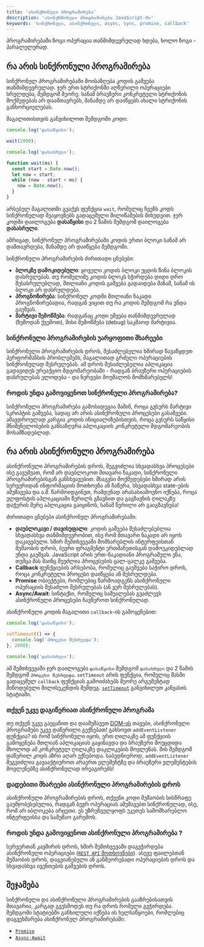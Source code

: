 ```yaml
---
title: 'ასინქრონული პროგრამირება'
description: 'ასინქრწონული პროგრამირება JavaScript-ში'
keywords: 'სინქრონული, ასინქრონული, async, sync, promise, callback'
---
```


პროგრამირებაში ზოგი ოპერაცია თანმიმდევრულად ხდება, ხოლო ზოგი - პარალელურად.

## რა არის სინქრონული პროგრამირება

სინქრონულ პროგრამირებაში მოისაზღება კოდის გაშვება თანმიმდევრულად. ჯერ ერთ სტრიქონში აღწერილი ოპერაციები სრულდება, შემდგომ მეორე.
სანამ ბრაუზერი კონკრეტული სტრიქონის მოქმედებას არ დაამთავრებს, მანამდე არ დაიწყებს ახალი სტრიქონის განხორციელებას.

მაგალითისთვის განვიხილოთ შემდგომი კოდი:

```js
console.log('დასაწყისი');

wait(2000);

console.log('დასასრული');

function wait(ms) {
  const start = Date.now();
  let now = start;
  while (now - start < ms) {
    now = Date.now();
  }
}
```

არსებულ მაგალითში გვაქვს ფუნქცია `wait`, რომელიც ჩვენს კოდს სინქრონულად შეაყოვნებს გადაცემული მილიწამების მიხედვით.
ჯერ კოდში დაილოგება **დასაწყისი** და 2 წამის შემდგომ დაილოგება **დასასრული**.

ამრიგად, სინქრონულ პროგრამირებაში კოდის ერთი ბლოკი სანამ არ დამთავრდება, მანამდე არ დაიწყება შემდგომი.

სინქრონული პროგრამირების ძირითადი ცნებები:

- **ბლოკზე დამოკიდებული**: ყოველი კოდის ბლოკი უცდის წინა ბლოკის დასრულებას. თუ რომელიმე კოდის ბლოკს სჭირდება დიდი დრო შესასრულებლად, მთლიანი კოდის გაშვება გადაიდება მანამ, სანამ ის ბლოკი არ დასრულდება.
- **პროგნოზირება**: სინქრონულ კოდში მთლიანი ნაკადი პროგნოზირებადია, რადგან ვიცით თუ რა კოდის შემდგომ რა უნდა გაეშვას.
- **მარტივი შემოწმება**: რადგანაც კოდი ეშვება თანმიმდევრულად (ზემოდან ქვემოთ), მისი შემოწმება (debug) საკმაოდ მარტივია.

### სინქრონული პროგრამირების უარყოფითი მხარეები

სინქრონული პროგრამირების დროს, შესაძლებელია ხშირად წავაწყდეთ პერფორმანსის პრობლემებს, მაგალითად გრძელი ოპერაციების სინქრონულად შესრულებას.
ამ დროს შესაძლებელია აპლიკაცია გადავიდეს ურეაქციო მდგომარეობაში - რადგან ბრაუზერი ოპერაციების დასრულებას ელოდება - და ნერვები მოუშალოს მომხმარებელს!

### როდის უნდა გამოვიყენოთ სინქრონული პროგრამირება?

სინქრონული პროგრამირება გამოსადეგია მაშინ, როცა გვსურს მარტივი სკრიპტის გაშვება, სადაც არ არის ასინქრონული პროცესები გასაშვები.
ამავდროულად კარგია კოდის ინიციალიზებისთვის, როცა გვსურს საწყისი მნიშვნელობების განსაზღვრა აპლიკაციის კონკრეტული მდგომარეობის მოსამზადებლად.

## რა არის ასინქრონული პროგრამირება

ასინქრონული პროგრამირების დროს, შეგვიძლია სხვადასხვა პროცესები ისე გავუშვათ, რომ არ დავბლოკოთ მთავარი ნაკადი, სინქრონული პროგრამირებისგან განსხვავებით.
მსაგვსი მოქმედებები ხშირად არის სერვერიდან ინფორმაციის მოთხოვნა ან ჩაწერა, სხვადასხვა state-ების ამუშავება და ა.შ.
წარმოიდგინეთ, რამდენად არასასიამოვნო იქნება, როცა ელფოსტის აპლიკაციაში წერილს გზავნით და გაგზავნის ღილაკზე დაჭერის მერე აპლიკაცია გაიყინოს, სანამ წერილი არ გაიგზავნება!

ძირითადი ცნებები ასინქრონულ პროგრამირებაში:

- **დაუბლოკავი / თავისუფალი**: კოდის გაშვება შესაძლებებლია სხვადასხვა თანმიმდევრობით, ისე რომ მთავარი ნაკადი არ იყოს დაკავებული. ხშირ შემთხვევაში მომხარებლის ინტერფეისთან მუშაობის დროს, ბევრი ფრაგმენტი ერთმანეთისგან დამოუკიდებლად უნდა გაეშვას. JavaScript არის ერთ-ნაკადიანი პროგრამული ენა, თუმცა მას მაინც შეუძლია პროცესების ცალ-ცალკე გაშვება.
- **Callback** ფუნქციების არსებობა, რომელიც გაეშვება საჭირო დროს, როცა კონკრეტული პროცესი დაიწყება ან შესრულდება.
- **Promise** ობიექტები, რომლებიც წარმოადგენს ასინქრონული ოპერაციის შესაძლო შესრულებას (ან ვერ შესრულებას).
- **Async/Await**: სინტაქსი, რომელიც საშუალებას გვაძლევს ასინქრონული პროცესები ჩავწეროთ სინქრონულად.

ასინქრონული კოდის მაგალითი `callback`-ის გამოყენებით:

```js
console.log('დასაწყისი');

setTimeout(() => {
  console.log('პროცესი შესრულდა');
}, 2000);

console.log('დასასრული');
```

ამ შემთხვევაში ჯერ დაილოგება `დასაწყისი` შემდგომ `დასასრული` და 2 წამის შემდგომ `პროცესი შესრულდა`.
`setTimeout` არის ფუნქცია, რომელიც მასში გადაცემულ `callback` ფუნქციას გამოიძახებს მეორე არგუმენტად მიწოდებული მილისეკუნდის შემდეგ.
[`setTimeout`](./doc/guides/javascript/canvas/basic-animations#დაგეგმილი_განახლებები) განვიხილეთ კანვასის სტატიაში.

### თქვენ უკვე დაგიწერიათ ასინქრონული პროგრამა

თუ თქვენ უკვე გაეცანით და დაამუშავეთ [DOM-ის]() თავები, ასინქრონული პროგრამები უკვე დაწერილი გექნებათ!
გახსოვთ `addEventListener` ფუნქცია? ის რომ სინქრონული იყოს, ერთ ღილაკზე ამ ფუნქციის გამოყენება მთლიან აპლიკაციას გაყინავდა
და ბრაუზერი მოუცდიდა მხოლოდ ამ კონკრეტულ ღილაკზე დაკლიკების მოვლენას. მის შემდგომ დაწერილ კოდს აზრი აღარ ექნებოდა.
საბედნიეროდ, `addEventListener` შეგვიძლია გავააქტიუროთ არაერთ ელემენტზე და ბრაუზერი ელემენტების მოვლენებზე ასინქრონულად ირეაგირებს!

### დადებითი მხარეები ასინქრონული პროგრამირების დროს

ასინქრონული პროგრამირების დროს, თქვენი კოდი მუშაობის სისწრაფე გაუმჯობესებულია, რადგან ბევრ ოპერაციას ამუშავებთ სინქრონულად, ისე, რომ არ იბლოკება არცეთი.
ეს უზრუნველყოფს უკეთეს სამომხარებლო ინტერფეისსა და სამუშაო გარემოს.

### როდის უნდა გამოვიყენოთ ასინქრონული პროგრამირება ?

სერვერთან კავშირის დროს, ხშირ შემთხვევაში დაგვჭირდება ასინქრონული ოპერაციები ([`REST API` მოთხოვნები](./doc/guides/javascript/rest-api)).
ასევე ფაილებთან მუშაობის დროს, დაგვიანებული ან განმეორებადი ოპერაციების დროს და სხვადასხვა ივენთების გაშვების დროს.

## შეჯამება

სინქრონული და ასინქრონული პროგრამირების გააზრებისათვის მთავარია, კარგად გვესმოდეს თუ რა დროს რომელი გვჭირდება.
შემდგომი სტატიებში განხილული იქნება ის ხელსაწყოები, რომლებიც დაგვეხმარება ასინქრონულ პროგრამირებაში:

- [`Promise`](./doc/guides/javascript/async-programming/promise)
- [`Async-Await`](./doc/guides/javascript/async-programming/async-await)
